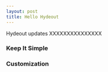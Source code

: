 ```yaml
---
layout: post
title: Hello Hydeout
---
```


Hydeout updates XXXXXXXXXXXXXXX

### Keep It Simple

### Customization
